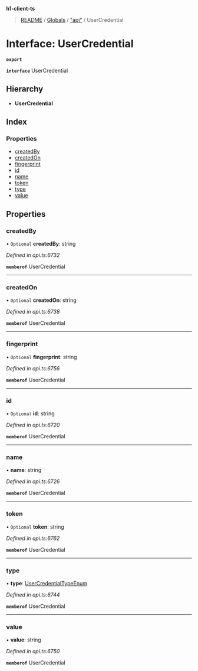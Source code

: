 **h1-client-ts**

> [README](../README.md) / [Globals](../globals.md) / ["api"](../modules/_api_.md) / UserCredential

# Interface: UserCredential

**`export`** 

**`interface`** UserCredential

## Hierarchy

* **UserCredential**

## Index

### Properties

* [createdBy](_api_.usercredential.md#createdby)
* [createdOn](_api_.usercredential.md#createdon)
* [fingerprint](_api_.usercredential.md#fingerprint)
* [id](_api_.usercredential.md#id)
* [name](_api_.usercredential.md#name)
* [token](_api_.usercredential.md#token)
* [type](_api_.usercredential.md#type)
* [value](_api_.usercredential.md#value)

## Properties

### createdBy

• `Optional` **createdBy**: string

*Defined in api.ts:6732*

**`memberof`** UserCredential

___

### createdOn

• `Optional` **createdOn**: string

*Defined in api.ts:6738*

**`memberof`** UserCredential

___

### fingerprint

• `Optional` **fingerprint**: string

*Defined in api.ts:6756*

**`memberof`** UserCredential

___

### id

• `Optional` **id**: string

*Defined in api.ts:6720*

**`memberof`** UserCredential

___

### name

•  **name**: string

*Defined in api.ts:6726*

**`memberof`** UserCredential

___

### token

• `Optional` **token**: string

*Defined in api.ts:6762*

**`memberof`** UserCredential

___

### type

•  **type**: [UserCredentialTypeEnum](../enums/_api_.usercredentialtypeenum.md)

*Defined in api.ts:6744*

**`memberof`** UserCredential

___

### value

•  **value**: string

*Defined in api.ts:6750*

**`memberof`** UserCredential
